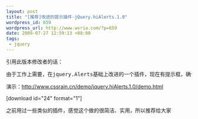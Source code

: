 ```yaml
--- 
layout: post
title: "[推荐]改进的提示插件-jQuery.hiAlerts.1.0"
wordpress_id: 659
wordpress_url: http://www.wsria.com/?p=659
date: 2009-07-27 12:59:13 +08:00
tags: 
 - jquery
---
```

引用此版本修改者的话：
<pre>由于工作上需要，在jquery.Alerts基础上改进的一个插件，现在有提示框，确认框，输入框，弹出提示层，顶部浮动提示层5个效果，我重命名他为hiAlerts，hi表示招呼的意思，这个可能还要修改添加一些效果，所以暂定为1.0版吧</pre>



演示：<a href="http://www.cssrain.cn/demo/jquery.hiAlerts.1.0/demo.html">http://www.cssrain.cn/demo/jquery.hiAlerts.1.0/demo.html</a>

[download id="24" format="1"]

之前用过一些类似的插件，感觉这个做的很简洁、实用，所以推荐给大家
